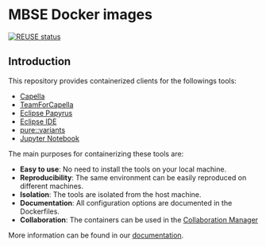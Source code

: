 <!--
 ~ SPDX-FileCopyrightText: Copyright DB InfraGO AG and contributors
 ~ SPDX-License-Identifier: Apache-2.0
 -->


# MBSE Docker images

[![REUSE status](https://api.reuse.software/badge/github.com/DSD-DBS/capella-dockerimages)](https://api.reuse.software/info/github.com/DSD-DBS/capella-dockerimages)

## Introduction

This repository provides containerized clients for the followings tools:

- [Capella](https://www.eclipse.org/capella/)
- [TeamForCapella](https://www.obeosoft.com/en/team-for-capella)
- [Eclipse Papyrus](https://eclipse.dev/papyrus/)
- [Eclipse IDE](https://eclipseide.org/)
- [pure::variants](https://www.pure-systems.com/de/purevariants)
- [Jupyter Notebook](https://jupyter.org/)

The main purposes for containerizing these tools are:

- **Easy to use**: No need to install the tools on your local machine.
- **Reproducibility**: The same environment can be easily reproduced on
  different machines.
- **Isolation**: The tools are isolated from the host machine.
- **Documentation**: All configuration options are documented in the
  Dockerfiles.
- **Collaboration**: The containers can be used in the
  [Collaboration Manager](https://github.com/DSD-DBS/capella-collab-manager)

More information can be found in our
[documentation](https://dsd-dbs.github.io/capella-dockerimages/).
